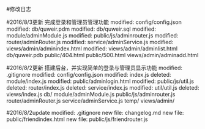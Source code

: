 #修改日志

#2016/8/3更新
完成登录和管理员管理功能
modified:   config/config.json
modified:   db/quweir.pdm
modified:   db/quweir.sql
modified:   module/adminModule.js
modified:   public/js/adminrouter.js
modified:   router/adminRouter.js
modified:   service/adminService.js
modified:   views/admin/adminindex.html
modified:   views/admin/adminlist.html
db/quweir.pdb
public/404.html
public/500.html
views/admin/adminadd.html


#2016/8/2更新
搭建后台，并实现简单的登录与管理员显示功能
modified:   .gitignore
modified:   config/config.json
modified:   index.js
deleted:    module/index.js
modified:   public/adminlogin.html
modified:   public/js/util.js
deleted:    router/index.js
deleted:    service/index.js
modified:   util/util.js
deleted:    views/index.js
db/
module/adminModule.js
public/js/adminrouter.js
router/adminRouter.js
service/adminService.js
temp/
views/admin/



#2016/8/2update
modified:   .gitignore
new file:   changelog.md
new file:   public/friendindex.html
new file:   public/js/friendrouter.js